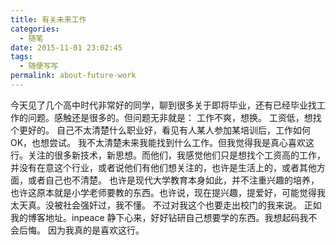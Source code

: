 ```yaml
---
title: 有关未来工作
categories:
  - 随笔
date: 2015-11-01 23:02:45
tags:
  - 随便写写
permalink: about-future-work
---
```


今天见了几个高中时代非常好的同学，聊到很多关于即将毕业，还有已经毕业找工作的问题。感触还是很多的。但问题无非就是：
工作不爽，想换。
工资低，想找个更好的。
自己不太清楚什么职业好，看见有人某人参加某培训后，工作如何OK，也想尝试。
我不太清楚未来我能找到什么工作。但我觉得我是真心喜欢这行。关注的很多新技术，新思想。而他们，我感觉他们只是想找个工资高的工作，并没有在意这个行业，或者说他们有他们想关注的，也许是生活上的，或者其他方面，或者自己也不清楚。
也许是现代大学教育本身如此，并不注重兴趣的培养，也许这原本就是小学老师要教的东西。也许说，现在提兴趣，提爱好，可能觉得我太天真。没被社会强奸过，我不懂。
不过对我这个也要走出校门的我来说。
正如我的博客地址。inpeace
静下心来，好好钻研自己想要学的东西。我想起码我不会后悔。
因为我真的是喜欢这行。